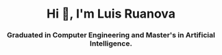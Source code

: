 <h1 align="center">Hi 👋, I'm Luis Ruanova</h1>
<h3 align="center">Graduated in Computer Engineering and Master's in Artificial Intelligence.</h3>
